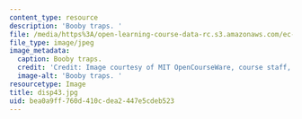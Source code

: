 ```yaml
---
content_type: resource
description: 'Booby traps. '
file: /media/https%3A/open-learning-course-data-rc.s3.amazonaws.com/ec-s06-design-for-demining-spring-2007/bea0a9ff760d410cdea2447e5cdeb523_disp43.jpg
file_type: image/jpeg
image_metadata:
  caption: Booby traps.
  credit: 'Credit: Image courtesy of MIT OpenCourseWare, course staff, and students.'
  image-alt: 'Booby traps. '
resourcetype: Image
title: disp43.jpg
uid: bea0a9ff-760d-410c-dea2-447e5cdeb523
---
```

